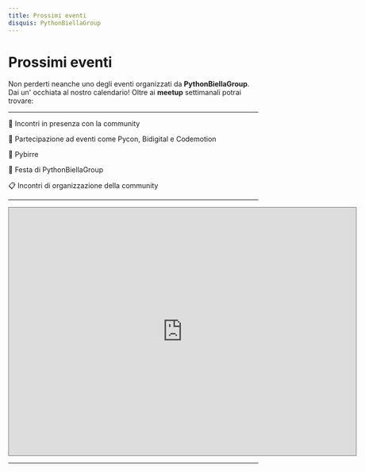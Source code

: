 ```yaml
---
title: Prossimi eventi
disquis: PythonBiellaGroup
---
```


# Prossimi eventi

Non perderti neanche uno degli eventi organizzati da **PythonBiellaGroup**. Dai un' occhiata al nostro calendario!
Oltre ai **meetup** settimanali potrai trovare:

---

👋 Incontri in presenza con la community

🎪 Partecipazione ad eventi come Pycon, Bidigital e Codemotion

🍻 Pybirre

🎉 Festa di PythonBiellaGroup

📋 Incontri di organizzazione della community

---

<iframe src="https://calendar.google.com/calendar/embed?height=600&wkst=2&bgcolor=%23ffffff&ctz=Europe%2FRome&showNav=1&showTabs=1&showPrint=0&showCalendars=1&title=PGB%20Events&src=bW5wdGtqNzcxamo1dDIwZWNzcGZ2cjRiajhAZ3JvdXAuY2FsZW5kYXIuZ29vZ2xlLmNvbQ&color=%23D50000" style="border:solid 1px #777" width="700" height="500" frameborder="0" scrolling="no"></iframe>

---